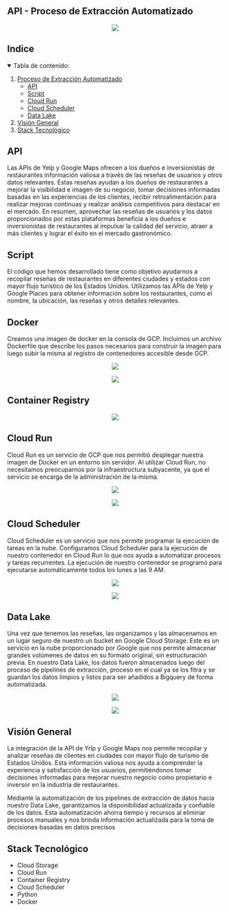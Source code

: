 
## API - Proceso de Extracción Automatizado

<p align="center">
  <img src="https://github.com/Adapa22/PF-YelpGoogleMaps/blob/main/src/apir.PNG">
</p>

<!-- TABLA DE CONTENIDO -->
## Indice
<details open="open">
  <summary>Tabla de contenido: </summary>
  <ol>
    <li>
      <a href="#Proceso-de-Extracción-Automatizado">Proceso de Extracción Automatizado</a>
      <ul>
        <li><a href="#API">API</a></li>
        <li><a href="#Script">Script</a></li>
        <li><a href="#Cloud-Run">Cloud Run</a></li>
        <li><a href="#Cloud-Scheduler">Cloud Scheduler</a></li>
        <li><a href="#Data-Lake">Data Lake</a></li>
      </ul> 
    </li>
    <li>
      <a href="#Visión-General">Visión General</a>
    </li>
    <li>
      <a href="#Stack-Tecnológico">Stack Tecnológico</a>
    </li>
  </ol>
</details>

## API 
Las APIs de Yelp y Google Maps ofrecen a los dueños e inversionistas de restaurantes información valiosa a través de las reseñas de usuarios y otros datos relevantes. Estas reseñas ayudan a los dueños de restaurantes a mejorar la visibilidad e imagen de su negocio, tomar decisiones informadas basadas en las experiencias de los clientes, recibir retroalimentación para realizar mejoras continuas y realizar análisis competitivos para destacar en el mercado. En resumen, aprovechar las reseñas de usuarios y los datos proporcionados por estas plataformas beneficia a los dueños e inversionistas de restaurantes al impulsar la calidad del servicio, atraer a más clientes y lograr el éxito en el mercado gastronómico.

## Script
El código que hemos desarrollado tiene como objetivo ayudarnos a recopilar reseñas de restaurantes en diferentes ciudades y estados con mayor flujo turístico de los Estados Unidos. Utilizamos las APIs de Yelp y Google Places para obtener información sobre los restaurantes, como el nombre, la ubicación, las reseñas y otros detalles relevantes.

## Docker
Creamos una imagen de docker en la consola de GCP. Incluimos un archivo Dockerfile que describe los pasos necesarios para construir la imagen para luego subir la misma al registro de contenedores accesible desde GCP.

<p align="center">
  <img src="https://github.com/Adapa22/PF-YelpGoogleMaps/blob/main/src/docker.gif">
</p>

<p align="center">
  <img src="https://github.com/Adapa22/PF-YelpGoogleMaps/blob/main/src/docker2.gif">
</p>

## Container Registry
<p align="center">
  <img src="https://github.com/Adapa22/PF-YelpGoogleMaps/blob/main/src/cregistry.PNG">
</p>

## Cloud Run
Cloud Run es un servicio de GCP que nos permitió desplegar nuestra imagen de Docker  en un entorno sin servidor. Al utilizar Cloud Run, no necesitamos preocuparnos por la infraestructura subyacente, ya que el servicio se encarga de la administración de la misma. 

<p align="center">
  <img src="https://github.com/Adapa22/PF-YelpGoogleMaps/blob/main/src/crun.PNG">
</p>

<p align="center">
  <img src="https://github.com/Adapa22/PF-YelpGoogleMaps/blob/main/src/crun.gif">
</p>

## Cloud Scheduler
Cloud Scheduler es un servicio que nos permite programar la ejecución de tareas en la nube. Configuramos Cloud Scheduler para la ejecución de nuestro contenedor en Cloud Run  lo que nos ayuda a automatizar procesos y tareas recurrentes. La ejecución de nuestro contenedor se programó para ejecutarse automáticamente todos los lunes a las 9 AM.

<p align="center">
  <img src="https://github.com/Adapa22/PF-YelpGoogleMaps/blob/main/src/cschh.PNG">
</p>

<p align="center">
  <img src="https://github.com/Adapa22/PF-YelpGoogleMaps/blob/main/src/csch1.gif">
</p>

## Data Lake
Una vez que tenemos las reseñas, las organizamos y las almacenamos en un lugar seguro de nuestro un bucket en Google Cloud Storage. Este es un servicio en la nube proporcionado por Google que nos permite almacenar grandes volúmenes de datos en su formato original, sin estructuración previa. En nuestro Data Lake, los datos fueron almacenados luego del proceso de pipelines de extracción, proceso en el cual ya se los fitra y se guardan los datos limpios y listos para ser añadidos a Bigquery de forma automatizada.

<p align="center">
  <img src="https://github.com/Adapa22/PF-YelpGoogleMaps/blob/main/src/cstorage.PNG">
</p>

<p align="center">
  <img src="https://github.com/Adapa22/PF-YelpGoogleMaps/blob/main/src/cs11.gif">
</p>

## Visión General
La integración de la API de Yrlp y Google Maps nos permite recopilar y analizar reseñas de clientes en ciudades con mayor flujo de turismo de Estados Unidos. Esta información valiosa nos ayuda a comprender la experiencia y satisfacción de los usuarios, permitiéndonos tomar decisiones informadas para mejorar nuestro negocio como propietario e inversor en la industria de restaurantes. 

Mediante la automatización de los pipelines de extracción de datos hacia nuestro Data Lake, garantizamos la disponibilidad actualizada y confiable de los datos. Esta automatización ahorra tiempo y recursos al eliminar procesos manuales y nos brinda información actualizada para la toma de decisiones basadas en datos precisos

## Stack Tecnológico
+ Cloud Storage
+ Cloud Run
+ Container Registry
+ Cloud Scheduler
+ Python
+ Docker



